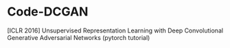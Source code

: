 # Code-DCGAN
[ICLR 2016] Unsupervised Representation Learning with Deep Convolutional Generative Adversarial Networks (pytorch tutorial)
